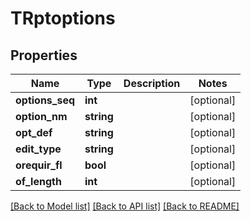 # TRptoptions

## Properties
Name | Type | Description | Notes
------------ | ------------- | ------------- | -------------
**options_seq** | **int** |  | [optional] 
**option_nm** | **string** |  | [optional] 
**opt_def** | **string** |  | [optional] 
**edit_type** | **string** |  | [optional] 
**orequir_fl** | **bool** |  | [optional] 
**of_length** | **int** |  | [optional] 

[[Back to Model list]](../README.md#documentation-for-models) [[Back to API list]](../README.md#documentation-for-api-endpoints) [[Back to README]](../README.md)


